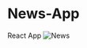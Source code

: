 # News-App
React App
![News](https://github.com/sam-pazouki/News-App/assets/68926038/5342ff92-3569-45d0-97d4-e6412b2ef2be)
